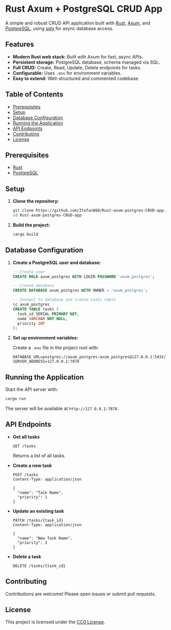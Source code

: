 # Rust Axum + PostgreSQL CRUD App

A simple and robust CRUD API application built with [Rust](https://www.rust-lang.org/), [Axum](https://github.com/tokio-rs/axum), and [PostgreSQL](https://www.postgresql.org/), using [sqlx](https://github.com/launchbadge/sqlx) for async database access.

## Features

- **Modern Rust web stack:** Built with Axum for fast, async APIs.
- **Persistent storage:** PostgreSQL database, schema managed via SQL.
- **Full CRUD:** Create, Read, Update, Delete endpoints for tasks.
- **Configurable:** Uses `.env` for environment variables.
- **Easy to extend:** Well-structured and commented codebase.

## Table of Contents

- [Prerequisites](#prerequisites)
- [Setup](#setup)
- [Database Configuration](#database-configuration)
- [Running the Application](#running-the-application)
- [API Endpoints](#api-endpoints)
- [Contributing](#contributing)
- [License](#license)

## Prerequisites

- [Rust](https://www.rust-lang.org/tools/install)
- [PostgreSQL](https://www.postgresql.org/download/)

## Setup

1. **Clone the repository:**
    ```bash
    git clone https://github.com/Ztefan808/Rust-axum-postgres-CRUD-app.git
    cd Rust-axum-postgres-CRUD-app
    ```

2. **Build the project:**
    ```bash
    cargo build
    ```

## Database Configuration

1. **Create a PostgreSQL user and database:**
    ```sql
    -- Create user
    CREATE ROLE axum_postgres WITH LOGIN PASSWORD 'axum_postgres';

    -- Create database
    CREATE DATABASE axum_postgres WITH OWNER = 'axum_postgres';

    -- Connect to database and create tasks table
    \c axum_postgres
    CREATE TABLE tasks (
      task_id SERIAL PRIMARY KEY,
      name VARCHAR NOT NULL,
      priority INT
    );
    ```

2. **Set up environment variables:**

    Create a `.env` file in the project root with:
    ```env
    DATABASE_URL=postgres://axum_postgres:axum_postgres@127.0.0.1:5432/axum_postgres
    SERVER_ADDRESS=127.0.0.1:7878
    ```

## Running the Application

Start the API server with:
```bash
cargo run
```
The server will be available at `http://127.0.0.1:7878`.

## API Endpoints

- **Get all tasks**
    ```
    GET /tasks
    ```
    Returns a list of all tasks.

- **Create a new task**
    ```
    POST /tasks
    Content-Type: application/json

    {
      "name": "Task Name",
      "priority": 1
    }
    ```

- **Update an existing task**
    ```
    PATCH /tasks/{task_id}
    Content-Type: application/json

    {
      "name": "New Task Name",
      "priority": 2
    }
    ```

- **Delete a task**
    ```
    DELETE /tasks/{task_id}
    ```

## Contributing

Contributions are welcome! Please open issues or submit pull requests.

## License

This project is licensed under the [CC0 License](LICENSE).